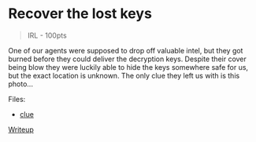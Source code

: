 # Recover the lost keys
> IRL - 100pts

One of our agents were supposed to drop off valuable intel, but they got burned before they could deliver the decryption keys.
Despite their cover being blow they were luckily able to hide the keys somewhere safe for us, but the exact location is unknown.
The only clue they left us with is this photo...

Files:
- [clue](src/clue.jpg)

[Writeup](writeup/README.md)